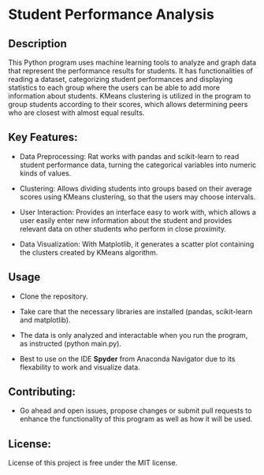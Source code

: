 # Student Performance Analysis

## Description

This Python program uses machine learning tools to analyze and graph data that represent the performance results for students. It has functionalities of reading a dataset, categorizing student performances and displaying statistics to each group where the users can be able to add more information about students. KMeans clustering is utilized in the program to group students according to their scores, which allows determining peers who are closest with almost equal results.

## Key Features:

  - Data Preprocessing: Rat works with pandas and scikit-learn to read student performance data, turning the categorical variables into numeric kinds of values.

  - Clustering: Allows dividing students into groups based on their average scores using KMeans clustering, so that the users may choose intervals.

  - User Interaction: Provides an interface easy to work with, which allows a user easily enter new information about the student and provides relevant data on other students who perform in close proximity.

  - Data Visualization: With Matplotlib, it generates a scatter plot containing the clusters created by KMeans algorithm.

## Usage

  - Clone the repository.

  - Take care that the necessary libraries are installed (pandas, scikit-learn and matplotlib).

  - The data is only analyzed and interactable when you run the program, as instructed (python main.py).

  - Best to use on the IDE **Spyder** from Anaconda Navigator due to its flexability to work and visualize data.

## Contributing:

  - Go ahead and open issues, propose changes or submit pull requests to enhance the functionality of this program as well as how it will be used.

## License:
License of this project is free under the MIT license.
